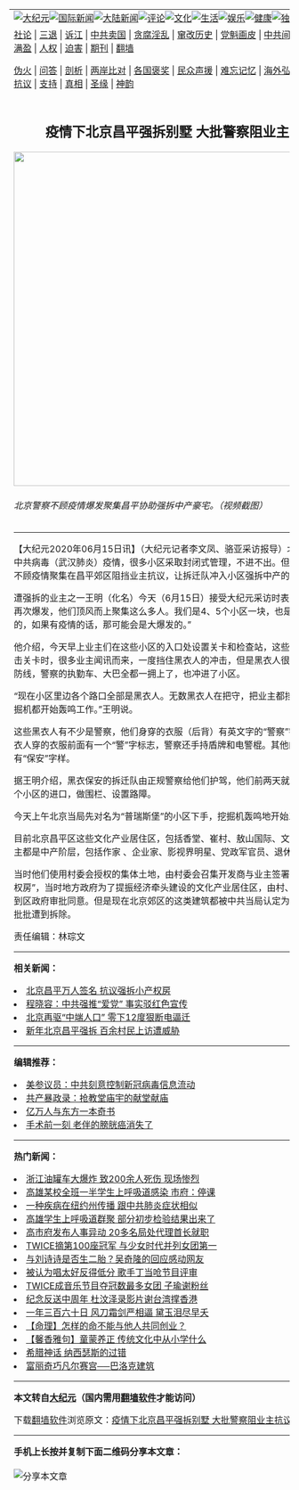 <a name="1" id="1" target="_blank"></a><span id="1"></span>
<table align=center border="0"><tr><td colspan="2" VALIGN=TOP><a href="https://github.com/kvxrfw227/djy/blob/master/gb/nsc413.md#1"><img src="https://raw.githubusercontent.com/kvxrfw227/www/master/t/djy/1.jpg" title="大纪元"></a><a href="https://github.com/kvxrfw227/djy/blob/master/gb/n24hr.md#1"><img src="https://raw.githubusercontent.com/kvxrfw227/www/master/t/djy/3.jpg" title="国际新闻"></a><a href="https://github.com/kvxrfw227/djy/blob/master/gb/nsc413.md#1"><img src="https://raw.githubusercontent.com/kvxrfw227/www/master/t/djy/4.jpg" title="大陆新闻"></a><a href="https://github.com/kvxrfw227/djy/blob/master/gb/news392.md#1"><img src="https://raw.githubusercontent.com/kvxrfw227/www/master/t/djy/5.jpg" title="评论"></a><a href="https://github.com/kvxrfw227/djy/blob/master/gb/news2007.md#1"><img src="https://raw.githubusercontent.com/kvxrfw227/www/master/t/djy/6.jpg" title="文化"></a><a href="https://github.com/kvxrfw227/djy/blob/master/gb/news2008.md#1"><img src="https://raw.githubusercontent.com/kvxrfw227/www/master/t/djy/7.jpg" title="生活"></a><a href="https://github.com/kvxrfw227/djy/blob/master/gb/ncyule.md#1"><img src="https://raw.githubusercontent.com/kvxrfw227/www/master/t/djy/8.jpg" title="娱乐"></a><a href="https://github.com/kvxrfw227/djy/blob/master/gb/nsc1002.md#1"><img src="https://raw.githubusercontent.com/kvxrfw227/www/master/t/djy/9.jpg" title="健康"><a href="https://github.com/kvxrfw227/djy/blob/master/gb/nf6092.md#1"><img src="https://raw.githubusercontent.com/kvxrfw227/www/master/t/djy/10a.jpg" title="独家"></a><a href="https://github.com/kvxrfw227/djy/blob/master/gb/nf4514.md#1"><img src="https://raw.githubusercontent.com/kvxrfw227/www/master/t/djy/12a.jpg" title="头条"></a></td></tr>
<tr><td colspan="2" VALIGN=TOP><a target="_blank" href="https://github.com/kvxrfw227/djy/blob/master/gb/9p.md#1">社论</a> | <a target="_blank" href="https://github.com/kvxrfw227/djy/blob/master/gb/nf5657.md#1">三退</a> | <a target="_blank" href="https://github.com/kvxrfw227/djy/blob/master/gb/nf6124.md#1">诉江</a> | <a target="_blank" href="https://github.com/kvxrfw227/djy/blob/master/gb/nf1176117.md#1">中共卖国</a> | <a target="_blank" href="https://github.com/kvxrfw227/djy/blob/master/gb/nf5773.md#1">贪腐淫乱</a> | <a target="_blank" href="https://github.com/kvxrfw227/djy/blob/master/gb/nf1176115.md#1">窜改历史</a> | <a target="_blank" href="https://github.com/kvxrfw227/djy/blob/master/gb/nf1176107.md#1">党魁画皮</a> | <a target="_blank" href="https://github.com/kvxrfw227/djy/blob/master/gb/nf1320400.md#1">中共间谍</a> | <a target="_blank" href="https://github.com/kvxrfw227/djy/blob/master/gb/nf1176114.md#1">破坏传统</a> | <a target="_blank" href="https://github.com/kvxrfw227/ntdtv/blob/master/gb/prog447_1.md#1">恶贯满盈</a> | <a target="_blank" href="https://github.com/kvxrfw227/djy/blob/master/gb/ncid278.md#1">人权</a> | <a target="_blank" href="https://github.com/kvxrfw227/djy/blob/master/gb/nf1176111.md#1">迫害</a> | <a target="_blank" href="https://gitlab.com/szzdlab/mh-qikan/blob/master/README.md#1">期刊</a> | <a target="_blank" href="https://github.com/kvxrfw227/www/blob/master/README.md?zsrh#8">翻墙</a></p><p><a target="_blank" href="https://github.com/kvxrfw227/djy/blob/master/gb/nf5562.md#1">伪火</a> | <a target="_blank" href="https://github.com/kvxrfw227/djy/blob/master/gb/nf4378.md#1">问答</a> | <a target="_blank" href="https://github.com/kvxrfw227/djy/blob/master/gb/nf5792.md#1">剖析</a> | <a target="_blank" href="https://github.com/kvxrfw227/djy/blob/master/gb/nf5735.md#1">两岸比对</a> | <a target="_blank" href="https://github.com/kvxrfw227/djy/blob/master/gb/nf6119.md#1">各国褒奖</a> | <a target="_blank" href="https://github.com/kvxrfw227/djy/blob/master/gb/nf6120.md#1">民众声援</a> | <a target="_blank" href="https://github.com/kvxrfw227/djy/blob/master/gb/nf1188594.md#1">难忘记忆</a> | <a target="_blank" href="https://github.com/kvxrfw227/djy/blob/master/gb/nf3180.md#1">海外弘传</a> | <a target="_blank" href="https://github.com/kvxrfw227/djy/blob/master/gb/nf5410.md#1">万人上访</a> | <a target="_blank" href="https://github.com/kvxrfw227/ntdtv/blob/master/gb/prog1530_1.md#1">和平抗议</a> | <a target="_blank" href="https://github.com/kvxrfw227/djy/blob/master/gb/nf4386.md#1">支持</a> | <a target="_blank" href="https://github.com/kvxrfw227/djy/blob/master/gb/nf4389.md#1">真相</a> | <a target="_blank" href="https://github.com/kvxrfw227/djy/blob/master/gb/nf5790.md#1">圣缘</a> | <a target="_blank" href="https://github.com/kvxrfw227/djy/blob/master/gb/nf4786.md#1">神韵</a></td></tr>
<tr><td VALIGN=TOP width="626"><h2 align=center>疫情下北京昌平强拆别墅 大批警察阻业主抗议</h2>
<img width="600" src="https://i.epochtimes.com/assets/uploads/2020/06/Screen-Shot-2020-06-15-at-6.17.10-pm-600x400.png" />
<h6>北京警察不顾疫情爆发聚集昌平协助强拆中产豪宅。（视频截图）
</h6>
<hr>
	<p>【大纪元2020年06月15日讯】<span class="s1">（大纪元记者李文凤、骆亚采访报导）</span><span class="s1">北京再次爆发中共病毒（武汉肺炎）疫情，很多小区采取封闭式管理，不进不出。但却有大批警察不顾疫情</span><span class="s1">聚集</span><span class="s1">在<ahref="https://github.com/kvxrfw227/djy/blob/master/gb/tag/%E6%98%8C%E5%B9%B3.md#1">昌平</a>郊区阻挡业主抗议，让拆迁队冲入小区强拆中产的别墅。</span></p>
<p class="p3"><span class="s1">遭强拆的业主之一王明（化名）今天（6月15日）接受大纪元采访时表示，“北京疫情再次爆发，他们顶风而上聚集这么多人。我们是</span><span class="s3">4</span><span class="s1">、</span><span class="s3">5</span><span class="s1">个小区一块，也是来自北京各地的，如果有疫情的话，那可能会是大爆发的。”</span></p>
<p class="p3"><span class="s1">他介绍，今天早上业主们在这些小区的入口处设置关卡和检查站，这些黑衣人开始冲击关卡时，很多业主闻讯而来，一度挡住黑衣人的冲击，但是黑衣人很快冲破了这些防线，警察的执勤车、大巴全都一拥上了，也冲进了小区。</span></p>
<p class="p3"><span class="s1">“现在小区里边各个路口全部是黑衣人。无数黑衣人在把守，把业主都挡在家外面，挖掘机都开始轰鸣工作。”王明说。</span></p>
<p class="p3"><span class="s1">这些黑衣人有不少是警察，他们身穿的衣服（后背）有英文字的“警察”字样，有的黑衣人穿的衣服前面有一个“警”字标志，警察还手持盾牌和电警棍。其他的黑衣人后背有“保安”字样。</span></p>
<p class="p3"><span class="s1">据王明介绍，黑衣保安的拆迁队由正规警察给他们护驾，他们前两天就开始封锁这几个小区的进口，做围栏、设置路障。</span></p>
<p class="p3"><span class="s1">今天上午北京当局先对名为“普瑞斯堡”的小区下手，挖掘机轰鸣地开始工作。</span></p>
<p class="p3"><span class="s1">目前北京<ahref="https://github.com/kvxrfw227/djy/blob/master/gb/tag/%E6%98%8C%E5%B9%B3.md#1">昌平</a>区这些文化产业居住区，包括香堂、崔村、敖山国际、文化山庄等，业主都是中产阶层，包括作家</span> <span class="s1">、企业家、影视界明星、党政军官员、退休老干部等。</span></p>
<p class="p5"><span class="s1">当时他们使用村委会授权的集体土地，由村委会召集开发商与业主签署三方合同“小产权房”，当时地方政府为了提振经济牵头建设的文化产业居住区，由村、镇上报到区得到区政府审批同意。但是现在北京郊区的这类建筑都被中共当局认定为违章建筑，一批批遭到拆除。</span></p>
<p class="p5">责任编辑：林琮文</p>
	
<hr>


<strong>相关新闻：</strong>
<li><a href="https://github.com/kvxrfw227/djy/blob/master/gb/19/11/11/n11648516.md#1">北京昌平万人签名 抗议强拆小产权房</a></li>
<li><a href="https://github.com/kvxrfw227/djy/blob/master/gb/19/11/15/n11657854.md#1">程晓容：中共强推“爱党” 事实驳红色宣传</a></li>
<li><a href="https://github.com/kvxrfw227/djy/blob/master/gb/20/1/1/n11760645.md#1">北京再驱“中端人口” 零下12度狠断电逼迁</a></li>
<li><a href="https://github.com/kvxrfw227/djy/blob/master/gb/20/1/2/n11762029.md#1">新年北京昌平强拆 百余村民上访遭威胁</a></li>
<hr>


<strong>编辑推荐：</strong>
<li><a href="https://github.com/onzhi266/djy/blob/master/gb/20/2/22/n11887949.md#1">美参议员：中共刻意控制新冠病毒信息流动</a></li>
<li><a href="https://github.com/tsiac2612/djy/blob/master/gb/18/5/15/n10394634.md#1" target="_blank">共产暴政录：抢教堂庙宇的献堂献庙</a></li><li><a href="https://github.com/kvxrfw227/djy/blob/master/gb/17/5/26/n9191512.md?dfh#1" target="_blank">亿万人与东方一本奇书</a></li><li><a href="https://github.com/tsiac2612/djy/blob/master/gb/16/5/25/n7931425.md#1" target="_blank">手术前一刻 老伴的膀胱癌消失了</a></li>
<hr>

<strong>热门新闻：</strong>
<li><a href="https://github.com/kvxrfw227/djy/blob/master/gb/20/6/13/n12183056.md#1">浙江油罐车大爆炸 致200余人死伤 现场惨烈</a></li>
<li><a href="https://github.com/kvxrfw227/djy/blob/master/gb/20/6/13/n12182857.md#1">高雄某校全班一半学生上呼吸道感染 市府：停课</a></li>
<li><a href="https://github.com/kvxrfw227/djy/blob/master/gb/20/6/14/n12183845.md#1">一种疾病在纽约州传播 跟中共肺炎症状相似</a></li>
<li><a href="https://github.com/kvxrfw227/djy/blob/master/gb/20/6/13/n12183009.md#1">高雄学生上呼吸道群聚 部分初步检验结果出来了</a></li>
<li><a href="https://github.com/kvxrfw227/djy/blob/master/gb/20/6/14/n12184586.md#1">高市府发布人事异动 20多名局处代理首长就职</a></li>
<li><a href="https://github.com/kvxrfw227/djy/blob/master/gb/20/6/12/n12180561.md#1">TWICE摘第100座冠军 与少女时代并列女团第一</a></li>
<li><a href="https://github.com/kvxrfw227/djy/blob/master/gb/20/6/14/n12185206.md#1">与刘诗诗是否生二胎？吴奇隆的回应感动网友</a></li>
<li><a href="https://github.com/kvxrfw227/djy/blob/master/gb/20/6/14/n12185250.md#1">被认为唱太好反得低分 歌手丁当呛节目评审</a></li>
<li><a href="https://github.com/kvxrfw227/djy/blob/master/gb/20/6/12/n12181442.md#1">TWICE成音乐节目夺冠数最多女团 子瑜谢粉丝</a></li>
<li><a href="https://github.com/kvxrfw227/djy/blob/master/gb/20/6/12/n12181474.md#1">纪念反送中周年 杜汶泽录影片谢台湾撑香港</a></li>
<li><a href="https://github.com/kvxrfw227/djy/blob/master/gb/20/5/10/n12097215.md#1">一年三百六十日 风刀霜剑严相逼 黛玉泪尽早夭</a></li>
<li><a href="https://github.com/kvxrfw227/djy/blob/master/gb/20/6/5/n12163932.md#1">【命理】怎样的命不能与他人共同创业？</a></li>
<li><a href="https://github.com/kvxrfw227/djy/blob/master/gb/20/5/23/n12131410.md#1">【馨香雅句】童蒙养正 传统文化中从小学什么</a></li>
<li><a href="https://github.com/kvxrfw227/djy/blob/master/gb/20/6/10/n12174918.md#1">希腊神话 纳西瑟斯的过错</a></li>
<li><a href="https://github.com/kvxrfw227/djy/blob/master/gb/8/5/30/n2136550.md#1">富丽奇巧凡尔赛宫──巴洛克建筑</a></li>
<hr>

<strong>本文转自<a href="https://www.epochtimes.com">大纪元</a>（国内需用<a href="https://github.com/kvxrfw227/www/blob/master/README.md#8">翻墙软件</a>才能访问）</strong><p>下载<a href="https://github.com/kvxrfw227/www/blob/master/README.md#8">翻墙软件</a>浏览原文：<a href="https://www.epochtimes.com/gb/20/6/15/n12186658.htm">疫情下北京昌平强拆别墅 大批警察阻业主抗议</a></p><hr>

<strong>手机上长按并复制下面二维码分享本文章：</strong><br><br><img src="http://d1p1.ip.zn2.us/v.php?action=qrcode&url=https://github.com/kvxrfw227/djy/blob/master/gb/20/6/15/n12186658.md%231" title="分享本文章"></td><td VALIGN=TOP><a href="https://github.com/kvxrfw227/djy/blob/master/gb/16/1/21/n4622075.md?dfh#1" target="_blank"><img src="https://raw.githubusercontent.com/kvxrfw227/djy/master/gb/300/wei-f1.jpg" title="中共的伪火骗局"  alt="中共的伪火骗局"></a><br><a href="https://github.com/kvxrfw227/www/blob/master/README.md?dfh#9" target="_blank"><img src="https://raw.githubusercontent.com/kvxrfw227/djy/master/gb/300/yong-h.jpg" title="永恒的见证"  alt="永恒的见证"></a><br><a href="https://github.com/kvxrfw227/djy/blob/master/gb/13/9/29/n3974789.md?dfh#1" target="_blank"><img src="https://raw.githubusercontent.com/kvxrfw227/djy/master/gb/300/shang-lnz.jpg" title="善良女子被中共投男牢"  alt="善良女子被中共投男牢"></a><br><a href="https://github.com/kvxrfw227/djy/blob/master/gb/16/3/16/n4663449.md?dfh#1" target="_blank"><img src="https://raw.githubusercontent.com/kvxrfw227/djy/master/gb/300/huo-z3.jpg" title="警卫目击活摘器官"  alt="警卫目击活摘器官"></a><br><a href="https://github.com/kvxrfw227/djy/blob/master/gb/16/8/7/n8177641.md?dfh#1" target="_blank"><img src="https://raw.githubusercontent.com/kvxrfw227/djy/master/gb/300/huo-z4.jpg" title="证人描述活摘恐怖"  alt="证人描述活摘恐怖"></a><br><a href="https://github.com/kvxrfw227/djy/blob/master/gb/10/4/19/n2881569.md?dfh#1" target="_blank"><img src="https://raw.githubusercontent.com/kvxrfw227/djy/master/gb/300/huo-z1.jpg" title="揭开活摘器官黑幕"  alt="揭开活摘器官黑幕"></a><br><a href="https://github.com/kvxrfw227/djy/blob/master/gb/10/11/7/n3077476.md?dfh#1" target="_blank"><img src="https://raw.githubusercontent.com/kvxrfw227/djy/master/gb/300/ma-ks.jpg" title="马克思的成魔之路"  alt="马克思的成魔之路"></a><br><a href="https://github.com/kvxrfw227/djy/blob/master/gb/14/6/9/n4173977.md?dfh#1" target="_blank"><img src="https://raw.githubusercontent.com/kvxrfw227/djy/master/gb/300/chang-zs.jpg" title="藏字石 蕴天机"  alt="藏字石 蕴天机"></a><br><a href="https://github.com/kvxrfw227/djy/blob/master/gb/18/5/10/n10381511.md?dfh#1" target="_blank"><img src="https://raw.githubusercontent.com/kvxrfw227/djy/master/gb/300/st1.jpg" title="关注3亿人三退"  alt="关注3亿人三退"></a><br><a href="https://github.com/kvxrfw227/djy/blob/master/gb/18/3/21/n10237682.md?dfh#1" target="_blank"><img src="https://raw.githubusercontent.com/kvxrfw227/djy/master/gb/300/jie-t.jpg" title="解体中共复兴中华"  alt="解体中共复兴中华"></a><br><a href="https://github.com/kvxrfw227/djy/blob/master/gb/9/2/9/n2422991.md?dfh#1" target="_blank"><img src="https://raw.githubusercontent.com/kvxrfw227/djy/master/gb/300/gao-zs.jpg" title="中共迫害良心律师"  alt="中共迫害良心律师"></a><br><a href="https://github.com/kvxrfw227/djy/blob/master/gb/18/12/9/n10900044.md?dfh#1" target="_blank"><img src="https://raw.githubusercontent.com/kvxrfw227/djy/master/gb/300/sj1.jpg" title="303万人举报江泽民"  alt="303万人举报江泽民"></a><br><a href="https://github.com/kvxrfw227/djy/blob/master/gb/18/8/28/n10672014.md?dfh#1" target="_blank"><img src="https://raw.githubusercontent.com/kvxrfw227/djy/master/gb/300/sj2.jpg" title="这些官员为何起诉江泽民"  alt="这些官员为何起诉江泽民"></a><br><a href="https://github.com/kvxrfw227/djy/blob/master/gb/8/12/18/n2367165.md?dfh#1" target="_blank"><img src="https://raw.githubusercontent.com/kvxrfw227/djy/master/gb/300/liangan.jpg" title="海峡两岸的强烈对比"  alt="海峡两岸的强烈对比"></a><br><a href="https://github.com/kvxrfw227/djy/blob/master/gb/15/12/10/n4593139.md?dfh#1" target="_blank"><img src="https://raw.githubusercontent.com/kvxrfw227/djy/master/gb/300/jia-ndzl.jpg" title="加拿大总理的贺信"  alt="加拿大总理的贺信"></a><br><a href="https://github.com/kvxrfw227/djy/blob/master/gb/11/6/17/n3289382.md?dfh#1" target="_blank"><img src="https://raw.githubusercontent.com/kvxrfw227/djy/master/gb/300/xiao-wd.jpg" title="探寻真相兼听则明"  alt="探寻真相兼听则明"></a><br><a href="https://github.com/kvxrfw227/djy/blob/master/gb/18/10/27/n10812623.md?dfh#1" target="_blank"><img src="https://raw.githubusercontent.com/kvxrfw227/djy/master/gb/300/yindu.jpg" title="印度媒体报道东方"  alt="印度媒体报道东方"></a><br><a href="https://github.com/kvxrfw227/djy/blob/master/gb/18/6/9/n10469652.md?dfh#1" target="_blank"><img src="https://raw.githubusercontent.com/kvxrfw227/djy/master/gb/300/xie-j.jpg" title="不一样的海外校园"  alt="不一样的海外校园"></a><br><a href="https://github.com/kvxrfw227/djy/blob/master/gb/7/4/5/n1669415.md?dfh#1" target="_blank"><img src="https://raw.githubusercontent.com/kvxrfw227/djy/master/gb/300/li-up.jpg" title="从大师到徒弟的传奇"  alt="从大师到徒弟的传奇"></a><br><a href="https://github.com/kvxrfw227/djy/blob/master/gb/17/5/26/n9191512.md?dfh#1" target="_blank"><img src="https://raw.githubusercontent.com/kvxrfw227/djy/master/gb/300/zfl2.jpg" title="亿万人与东方一本奇书"  alt="亿万人与东方一本奇书"></a><br><a href="https://github.com/kvxrfw227/djy/blob/master/gb/13/11/27/n4020290.md?dfh#1" target="_blank"><img src="https://raw.githubusercontent.com/kvxrfw227/djy/master/gb/300/zhen-h.jpg" title="大陆见不到的震撼场面"  alt="大陆见不到的震撼场面"></a><br><a href="https://github.com/kvxrfw227/djy/blob/master/gb/15/7/17/n4482910.md?dfh#1" target="_blank"><img src="https://raw.githubusercontent.com/kvxrfw227/djy/master/gb/300/dalu-sk.jpg" title="人心向善 大陆当初盛况"  alt="人心向善 大陆当初盛况"></a><br><a href="https://github.com/kvxrfw227/djy/blob/master/gb/19/1/5/n10955468.md?dfh#1" target="_blank"><img src="https://raw.githubusercontent.com/kvxrfw227/djy/master/gb/300/zfl1.jpg" title="追寻真理 这书讲什么"  alt="追寻真理 这书讲什么"></a><br><a href="https://github.com/kvxrfw227/www/blob/master/README.md?dfh#1" target="_blank"><img src="https://raw.githubusercontent.com/kvxrfw227/djy/master/gb/300/fq1.jpg" title="下载免费翻墙软件"  alt="下载免费翻墙软件"></a><br></td></tr></table>
